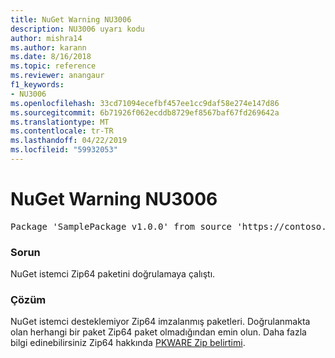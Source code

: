 ```yaml
---
title: NuGet Warning NU3006
description: NU3006 uyarı kodu
author: mishra14
ms.author: karann
ms.date: 8/16/2018
ms.topic: reference
ms.reviewer: anangaur
f1_keywords:
- NU3006
ms.openlocfilehash: 33cd71094ecefbf457ee1cc9daf58e274e147d86
ms.sourcegitcommit: 6b71926f062ecddb8729ef8567baf67fd269642a
ms.translationtype: MT
ms.contentlocale: tr-TR
ms.lasthandoff: 04/22/2019
ms.locfileid: "59932053"
---
```

# <a name="nuget-warning-nu3006"></a>NuGet Warning NU3006

<pre>Package 'SamplePackage v1.0.0' from source 'https://contoso.com/index.json': Signed Zip64 packages are not supported.</pre>

### <a name="issue"></a>Sorun

NuGet istemci Zip64 paketini doğrulamaya çalıştı.


### <a name="solution"></a>Çözüm

NuGet istemci desteklemiyor Zip64 imzalanmış paketleri. Doğrulanmakta olan herhangi bir paket Zip64 paket olmadığından emin olun. Daha fazla bilgi edinebilirsiniz Zip64 hakkında [PKWARE Zip belirtimi](https://pkware.cachefly.net/webdocs/casestudies/APPNOTE.TXT).



